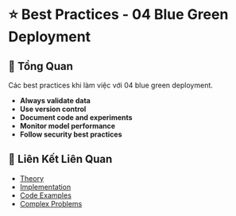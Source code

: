 # ⭐ Best Practices - 04 Blue Green Deployment

## 🎯 Tổng Quan

Các best practices khi làm việc với 04 blue green deployment.

- **Always validate data**
- **Use version control**
- **Document code and experiments**
- **Monitor model performance**
- **Follow security best practices**

## 🔗 Liên Kết Liên Quan

- [Theory](./THEORY_04_blue_green_deployment.md)
- [Implementation](./IMPLEMENTATION_04_blue_green_deployment.md)
- [Code Examples](./CODE_EXAMPLES_04_blue_green_deployment.md)
- [Complex Problems](./COMPLEX_PROBLEMS.md)
